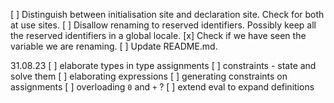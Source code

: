 [ ] Distinguish between initialisation site and declaration site. Check for both at use sites.
[ ] Disallow renaming to reserved identifiers. Possibly keep all the reserved identifiers in a global locale.
[x] Check if we have seen the variable we are renaming.
[ ] Update README.md.

31.08.23
[ ] elaborate types in type assignments
[ ] constraints - state and solve them
[ ] elaborating expressions
[ ] generating constraints on assignments
[ ] overloading `0` and `+` ?
[ ] extend eval to expand definitions
